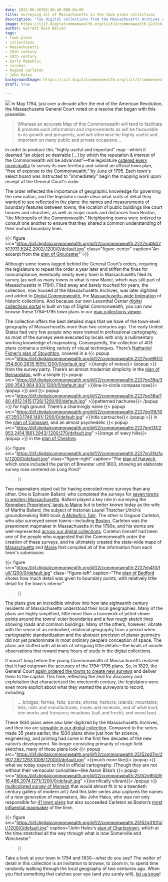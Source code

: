 ```yaml
---
date: 2022-08-26T02:30:40.000-04:00
title: Surveying all of Massachusetts in the town plans collections
description: 'Two digital collections from the Massachusetts Archives capture the micro-scaled geographies of Massachusetts towns in the Early Republic period'
image: https://iiif.digitalcommonwealth.org/iiif/2/commonwealth:2227nk39c/545,5348,4431,1654/,1200/0/default.jpg
author: Garrett Dash Nelson
tags:
- town plans
- collections
- Massachusetts
- 18th century
- 19th century
- Early Republic
- surveys
- Osgood Carleton
- John Hales
backgroundImage: https://iiif.digitalcommonwealth.org/iiif/2/commonwealth:2227nk39c/545,5348,4431,1654/,1200/0/default.jpg
draft: true

---
```

![](https://iiif.archivelab.org/iiif/actsresolvespass179495mass$208/424,2200,1543,417/full/0/default.jpg)
In May 1794, just over a decade after the end of the American Revolution, the Massachusetts General Court voted on a resolve that began with this preamble:

> Whereas an accurate Map of this Commonwealth will tend to facilitate & promote such information and improvements as will be favourable to its growth and prosperity, and will otherwise be highly useful and important on many public and private occasions …

In order to produce this “highly useful and important” map—which it deemed “an object so desirable \[…\] by which the reputation & interest of the Commonwealth will be advanced”—the legislature [ordered every municipality](https://archive.org/details/actsresolvespass179495mass/page/202/mode/2up) to survey its own territory and submit an official town plan, “free of expense to the Commonwealth,” by June of 1795. Each town's select board was instructed to "immediately" begin the mapping work upon receipt of the General Court's order.

The order reflected the importance of geographic knowledge for governing the new nation, and the legislators made clear what sorts of detail they wanted to see reflected in the plans: the names and measurements of boundary features between towns, the location of public buildings like court houses and churches, as well as major roads and distances from Boston, “the Metropolis of the Commonwealth.” Neighboring towns were ordered to consult one another to ensure that they shared a common understanding of their mutual boundary lines. 

{{< figure 
src="https://iiif.digitalcommonwealth.org/iiif/2/commonwealth:2227nj49d/251,1931,5242,2002/,1200/0/default.jpg"
class="figure-center"
caption="An excerpt from the [plan of Gloucester](https://collections.leventhalmap.org/search/commonwealth:2227nj484)" >}}

Although some towns lagged behind the General Court’s orders, requiring the legislature to repeat the order a year later and stiffen the fines for noncompliance, eventually nearly every town in Massachusetts filed its survey (as well as many towns in what is now Maine, which was still part of Massachusetts in 1794). Filed away and barely touched for years, the collection, now housed at the Massachusetts Archives, was later digitized and added to [Digital Commonwealth](https://www.digitalcommonwealth.org), the [Massachusetts-wide federation](https://www.digitalcommonwealth.org/about_dc) of historic collections. And because our own Leventhal Center [digital collections portal](https://collections.leventhalmap.org) is built on top of Digital Commonwealth, you can now browse these 1794–1795 town plans in our [map collections viewer](https://collections.leventhalmap.org/search?f%5Bcollection_name_ssim%5D%5B%5D=Town+plans%2C+1794).


The collection offers the best detailed maps that we have of the town-level geography of Massachusetts more than two centuries ago. The early United States had very few people who were trained in professional cartography, so most of the surveys were executed by locals with only a rudimentary working knowledge of mapmaking. Consequently, the collection of 403 plans contains a striking variety of visual techniques. There’s [Nathaniel Fisher’s plan of Stoughton](https://collections.leventhalmap.org/search/commonwealth:2227nm98r), covered in a {{< popup src="https://iiif.digitalcommonwealth.org/iiif/2/commonwealth:2227nm991/2354,800,2835,1655/,1200/0/default.jpg" >}}tangle of notes{{< /popup >}} from the survey party. There’s an almost modernist simplicity in the [plan of Bernardston](https://collections.leventhalmap.org/search/commonwealth:2227np37f), with a simple {{< popup src="https://iiif.digitalcommonwealth.org/iiif/2/commonwealth:2227np38q/3290,3543,964,933/,1200/0/default.jpg" >}}line-in-circle compass rose{{< /popup >}} and {{< popup src="https://iiif.digitalcommonwealth.org/iiif/2/commonwealth:2227np38q/180,4912,1415,1726/,1200/90/default.jpg" >}}patterned hachures{{< /popup >}} for high ground. There’s a charmingly naïve {{< popup src="https://iiif.digitalcommonwealth.org/iiif/2/commonwealth:2227np119/1047,3503,1746,1491/,1200/0/default.jpg" >}}title cartouche{{< /popup >}} in the [plan of Cohasset](https://collections.leventhalmap.org/search/commonwealth:2227np101), and an almost psychedelic {{< popup src="https://iiif.digitalcommonwealth.org/iiif/2/commonwealth:2227nm13f/2953,2414,1861,2943/,1200/270/default.jpg" >}}range of wavy hills{{< /popup >}} in the [plan of Cheshire](https://collections.leventhalmap.org/search/commonwealth:2227nm125).

{{<
figure
src="https://iiif.digitalcommonwealth.org/iiif/2/commonwealth:2227nn31k/full/,1200/0/default.jpg"
class="figure-right"
caption="The [plan of Harwich](https://collections.leventhalmap.org/search/commonwealth:2227nn309), which once included the parish of Brewster until 1803, showing an elaborate survey rose centered on Long Pond" 
>}}

Two mapmakers stand out for having executed more surveys than any other. One is Ephraim Ballard, who completed the surveys for [seven towns in western Massachusetts](https://collections.leventhalmap.org/search?f%5Bcollection_name_ssim%5D%5B%5D=Town+plans%2C+1794&f%5Bname_facet_ssim%5D%5B%5D=Ballard%2C+Ephraim&per_page=100). Ballard played a key role in surveying the [Kennebec Proprietors’ lands in Maine](https://maineanencyclopedia.com/ephraim-ballard/) but is better known today as the wife of Martha Ballard, the subject of historian Laurel Thatcher Ulrich’s groundbreaking 1990 book [_A Midwife’s Tale_](http://www.worldcat.org/oclc/1311523362). The other is Osgood Carleton, who also surveyed seven towns—including [Boston](https://collections.leventhalmap.org/search/commonwealth:2227np810). Carleton was the preeminent mapmaker in Massachusetts in the 1790s, and his works are well-represented [across our digital collections](https://collections.leventhalmap.org/search?f%5Bname_facet_ssim%5D%5B%5D=Carleton%2C+Osgood%2C+1742-1816&per_page=100). Carleton himself had been one of the people who suggested that the Commonwealth order the creation of these surveys, and he ultimately created the state-wide maps of [Masaschuetts](https://collections.leventhalmap.org/search/commonwealth:wd376568q) and [Maine](https://collections.leventhalmap.org/search/commonwealth:z603vg27d) that compiled all of the information from each town's submission.

{{< figure
src="https://iiif.digitalcommonwealth.org/iiif/2/commonwealth:2227nh410/full/,1200/0/default.jpg"
class="figure-left"
caption="The [plan of Bedford](https://collections.leventhalmap.org/search/commonwealth:2227nh40q) shows how much detail was given to boundary points, with relatively little detail for the town's interior"
>}}

The plans give an incredible window into how late eighteenth century residents of Massachusetts understood their local geographies. Many of the plans are highly simplified, little more than a tracework of jotted-down points around the towns’ outer boundaries and a few rough sketch lines showing roads and common buildings. Many of the others, however, vibrate with the sense of an embodied, relational geography from a period when cartographic standardization and the abstract precision of planar geometry did not yet predominate in most ordinary people’s conception of space. The plans are stuffed with all kinds of intriguing little details—the kinds of minute observations that reward many hours of study in the digital collections.

It wasn’t long before the young Commonwealth of Massachusetts realized that it had outgrown the accuracy of the 1794–1795 plans. So, in 1829, the General Court [again ordered the towns to create new surveys](https://archive.org/details/actsresolvespass182831mass/page/270/mode/1up) and deliver them to the capital. This time, reflecting the zeal for discovery and exploitation that characterized the nineteenth century, the legislators were even more explicit about what they wanted the surveyors to record, including:

> … bridges; ferries; falls; ponds; shores; harbors; islands; mountains; hills; mills and manufactories; mines and minerals, and of what kind; iron works and furnaces; meadows (salt and fresh); and wood land …

These 1830 plans were also later digitized by the Massachusetts Archives, and they too are [viewable in our digital collection](https://collections.leventhalmap.org/search?f%5Bcollection_name_ssim%5D%5B%5D=Town+plans%2C+1830). Compared to the series made 35 years earlier, the 1830 plans show just how far science, engineering, and printing had come in the first few decades of the new nation’s development. No longer consisting primarily of rough field sketches, many of these plans look {{< popup src="https://iiif.digitalcommonwealth.org/iiif/2/commonwealth:25152p07m/2907,282,1263,1009/,1200/0/default.jpg" >}}much more like{{< /popup >}} what we today expect to find in official cartography. (Though they are not without their vernacular curiosities—like Aaron Bliss’s {{< popup src="https://iiif.digitalcommonwealth.org/iiif/2/commonwealth:25152g950/916,486,2074,1271/,1200/0/default.jpg" >}}terrifically vibrant{{< /popup >}} [multicolored survey of Monson](https://collections.leventhalmap.org/search/commonwealth:25152g94q) that would almost fit in to a twentieth century gallery of modern art.) And this later series also captures the names of a new generation of mapmakers, like John Hales, who was not only responsible for [41 town plans](https://collections.leventhalmap.org/search?f%5Bcollection_name_ssim%5D%5B%5D=Town+plans%2C+1830&f%5Bname_facet_ssim%5D%5B%5D=Hales%2C+John+Groves) but also succeeded Carleton as Boston’s [most influential mapmaker](https://collections.leventhalmap.org/search/commonwealth:cj82m025j) of the time.

{{< figure
src="https://iiif.digitalcommonwealth.org/iiif/2/commonwealth:25152g31f/full/,1200/0/default.jpg"
caption="John Hales's [plan of Charlestown](https://collections.leventhalmap.org/search/commonwealth:25152g305), which at the time stretched all the way through what is now Somerville and Winchester"
>}}

Take a look at your town in 1794 and 1830—what do you see? The welter  of detail in this collection is an invitation to browse, to zoom in, to spend time randomly walking through the local geography of two centuries ago. When you find something that catches your eye (and you surely will), [let us know](https://www.leventhalmap.org/about/contact-connect/)!
